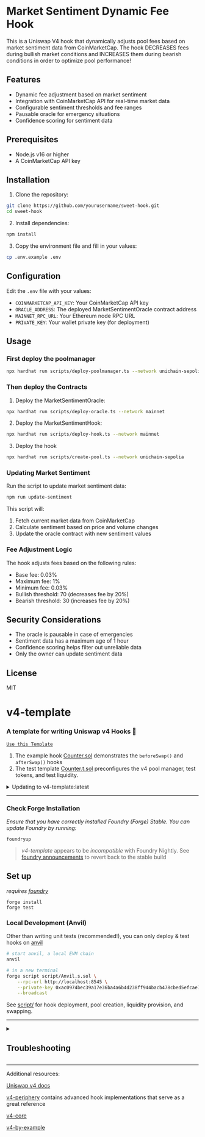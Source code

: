 # Market Sentiment Dynamic Fee Hook

This is a Uniswap V4 hook that dynamically adjusts pool fees based on market sentiment data from CoinMarketCap. The hook DECREASES fees during bullish market conditions and INCREASES them during bearish conditions in order to optimize pool performance!

## Features

- Dynamic fee adjustment based on market sentiment
- Integration with CoinMarketCap API for real-time market data
- Configurable sentiment thresholds and fee ranges
- Pausable oracle for emergency situations
- Confidence scoring for sentiment data

## Prerequisites

- Node.js v16 or higher
- A CoinMarketCap API key

## Installation

1. Clone the repository:
```bash
git clone https://github.com/yourusername/sweet-hook.git
cd sweet-hook
```

2. Install dependencies:
```bash
npm install
```

3. Copy the environment file and fill in your values:
```bash
cp .env.example .env
```

## Configuration

Edit the `.env` file with your values:
- `COINMARKETCAP_API_KEY`: Your CoinMarketCap API key
- `ORACLE_ADDRESS`: The deployed MarketSentimentOracle contract address
- `MAINNET_RPC_URL`: Your Ethereum node RPC URL
- `PRIVATE_KEY`: Your wallet private key (for deployment)

## Usage

### First deploy the poolmanager
```bash
npx hardhat run scripts/deploy-poolmanager.ts --network unichain-sepolia
```


### Then deploy the Contracts

1. Deploy the MarketSentimentOracle:
```bash
npx hardhat run scripts/deploy-oracle.ts --network mainnet
```

2. Deploy the MarketSentimentHook:
```bash
npx hardhat run scripts/deploy-hook.ts --network mainnet
```

3. Deploy the hook
```bash
npx hardhat run scripts/create-pool.ts --network unichain-sepolia
```

### Updating Market Sentiment

Run the script to update market sentiment data:
```bash
npm run update-sentiment
```

This script will:
1. Fetch current market data from CoinMarketCap
2. Calculate sentiment based on price and volume changes
3. Update the oracle contract with new sentiment values

### Fee Adjustment Logic

The hook adjusts fees based on the following rules:
- Base fee: 0.03%
- Maximum fee: 1%
- Minimum fee: 0.03%
- Bullish threshold: 70 (decreases fee by 20%)
- Bearish threshold: 30 (increases fee by 20%)

## Security Considerations

- The oracle is pausable in case of emergencies
- Sentiment data has a maximum age of 1 hour
- Confidence scoring helps filter out unreliable data
- Only the owner can update sentiment data

## License

MIT

# v4-template
### **A template for writing Uniswap v4 Hooks 🦄**

[`Use this Template`](https://github.com/uniswapfoundation/v4-template/generate)

1. The example hook [Counter.sol](src/Counter.sol) demonstrates the `beforeSwap()` and `afterSwap()` hooks
2. The test template [Counter.t.sol](test/Counter.t.sol) preconfigures the v4 pool manager, test tokens, and test liquidity.

<details>
<summary>Updating to v4-template:latest</summary>

This template is actively maintained -- you can update the v4 dependencies, scripts, and helpers: 
```bash
git remote add template https://github.com/uniswapfoundation/v4-template
git fetch template
git merge template/main <BRANCH> --allow-unrelated-histories
```

</details>

---

### Check Forge Installation
*Ensure that you have correctly installed Foundry (Forge) Stable. You can update Foundry by running:*

```
foundryup
```

> *v4-template* appears to be _incompatible_ with Foundry Nightly. See [foundry announcements](https://book.getfoundry.sh/announcements) to revert back to the stable build



## Set up

*requires [foundry](https://book.getfoundry.sh)*

```
forge install
forge test
```

### Local Development (Anvil)

Other than writing unit tests (recommended!), you can only deploy & test hooks on [anvil](https://book.getfoundry.sh/anvil/)

```bash
# start anvil, a local EVM chain
anvil

# in a new terminal
forge script script/Anvil.s.sol \
    --rpc-url http://localhost:8545 \
    --private-key 0xac0974bec39a17e36ba4a6b4d238ff944bacb478cbed5efcae784d7bf4f2ff80 \
    --broadcast
```

See [script/](script/) for hook deployment, pool creation, liquidity provision, and swapping.

---

<details>
<summary><h2>Troubleshooting</h2></summary>



### *Permission Denied*

When installing dependencies with `forge install`, Github may throw a `Permission Denied` error

Typically caused by missing Github SSH keys, and can be resolved by following the steps [here](https://docs.github.com/en/github/authenticating-to-github/connecting-to-github-with-ssh) 

Or [adding the keys to your ssh-agent](https://docs.github.com/en/authentication/connecting-to-github-with-ssh/generating-a-new-ssh-key-and-adding-it-to-the-ssh-agent#adding-your-ssh-key-to-the-ssh-agent), if you have already uploaded SSH keys

### Hook deployment failures

Hook deployment failures are caused by incorrect flags or incorrect salt mining

1. Verify the flags are in agreement:
    * `getHookCalls()` returns the correct flags
    * `flags` provided to `HookMiner.find(...)`
2. Verify salt mining is correct:
    * In **forge test**: the *deployer* for: `new Hook{salt: salt}(...)` and `HookMiner.find(deployer, ...)` are the same. This will be `address(this)`. If using `vm.prank`, the deployer will be the pranking address
    * In **forge script**: the deployer must be the CREATE2 Proxy: `0x4e59b44847b379578588920cA78FbF26c0B4956C`
        * If anvil does not have the CREATE2 deployer, your foundry may be out of date. You can update it with `foundryup`

</details>

---

Additional resources:

[Uniswap v4 docs](https://docs.uniswap.org/contracts/v4/overview)

[v4-periphery](https://github.com/uniswap/v4-periphery) contains advanced hook implementations that serve as a great reference

[v4-core](https://github.com/uniswap/v4-core)

[v4-by-example](https://v4-by-example.org)

